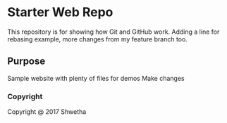 # Starter Web Repo

This repository is for showing how Git and GitHub work. Adding a line for rebasing example, more changes from my feature branch too.

## Purpose

Sample website with plenty of files for demos
Make changes

### Copyright
Copyright @ 2017 Shwetha
